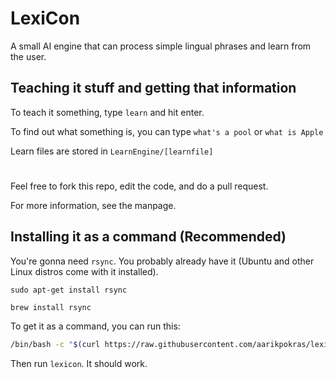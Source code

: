 # LexiCon
A small AI engine that can process simple lingual phrases and learn from the user.

## Teaching it stuff and getting that information
To teach it something, type `learn` and hit enter.

To find out what something is, you can type `what's a pool` or `what is Apple`

Learn files are stored in `LearnEngine/[learnfile]`
#
Feel free to fork this repo, edit the code, and do a pull request.

For more information, see the manpage.

## Installing it as a command (Recommended)
You're gonna need `rsync`. You probably already have it (Ubuntu and other Linux distros come with it installed).

```console
sudo apt-get install rsync
```
```console
brew install rsync
```

To get it as a command, you can run this: 
```bash
/bin/bash -c "$(curl https://raw.githubusercontent.com/aarikpokras/lexicon/main/install.sh)"
```
Then run `lexicon`. It should work.
